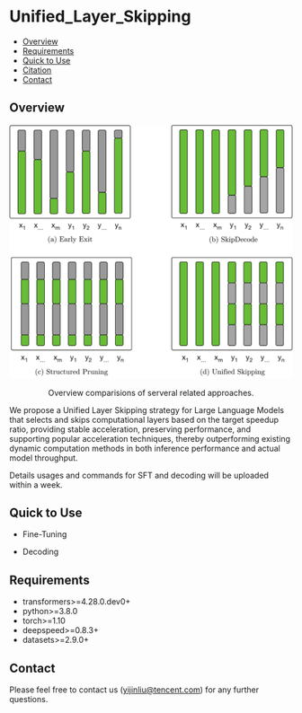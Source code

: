 # Unified_Layer_Skipping

* [Overview](#overview)
* [Requirements](#requirements)
* [Quick to Use](#quick-to-use)
* [Citation](#citation)
* [Contact](#contact)


## Overview
<p align="center">
  <img src="https://github.com/Adaxry/Unified_Layer_Skipping/blob/main/figures/overview.pdf" alt="overview" width="800"/>
</p>
<p align="center">
  Overview comparisions of serveral related approaches.
</p>


We propose a Unified Layer Skipping strategy for Large Language Models that selects and skips computational layers based on the target speedup ratio, providing stable acceleration, preserving performance, and supporting popular acceleration techniques, thereby outperforming existing dynamic computation methods in both inference performance and actual model throughput.

Details usages and commands for SFT and decoding will be uploaded within a week.

## Quick to Use

+ Fine-Tuning

+ Decoding



## Requirements
+ transformers>=4.28.0.dev0+
+ python>=3.8.0
+ torch>=1.10
+ deepspeed>=0.8.3+
+ datasets>=2.9.0+


## Contact
Please feel free to contact us (yijinliu@tencent.com) for any further questions.  
